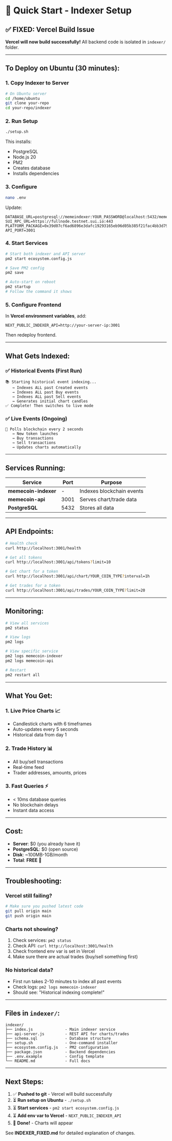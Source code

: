 # 🚀 Quick Start - Indexer Setup

## ✅ FIXED: Vercel Build Issue

**Vercel will now build successfully!** All backend code is isolated in `indexer/` folder.

---

## To Deploy on Ubuntu (30 minutes):

### **1. Copy Indexer to Server**
```bash
# On Ubuntu server
cd /home/ubuntu
git clone your-repo
cd your-repo/indexer
```

### **2. Run Setup**
```bash
./setup.sh
```

This installs:
- PostgreSQL
- Node.js 20
- PM2
- Creates database
- Installs dependencies

### **3. Configure**
```bash
nano .env
```

Update:
```env
DATABASE_URL=postgresql://memeindexer:YOUR_PASSWORD@localhost:5432/memecoins
SUI_RPC_URL=https://fullnode.testnet.sui.io:443
PLATFORM_PACKAGE=0x39d07cf6ad6896e3dafc19293165eb96d05b385f21fac4bb3d794e50408c6047
API_PORT=3001
```

### **4. Start Services**
```bash
# Start both indexer and API server
pm2 start ecosystem.config.js

# Save PM2 config
pm2 save

# Auto-start on reboot
pm2 startup
# Follow the command it shows
```

### **5. Configure Frontend**
In **Vercel environment variables**, add:
```
NEXT_PUBLIC_INDEXER_API=http://your-server-ip:3001
```

Then redeploy frontend.

---

## What Gets Indexed:

### ✅ **Historical Events (First Run)**
```
📚 Starting historical event indexing...
   → Indexes ALL past Created events
   → Indexes ALL past Buy events  
   → Indexes ALL past Sell events
   → Generates initial chart candles
✅ Complete! Then switches to live mode
```

### ✅ **Live Events (Ongoing)**
```
🔄 Polls blockchain every 2 seconds
   → New token launches
   → Buy transactions
   → Sell transactions
   → Updates charts automatically
```

---

## Services Running:

| Service | Port | Purpose |
|---------|------|---------|
| **memecoin-indexer** | - | Indexes blockchain events |
| **memecoin-api** | 3001 | Serves chart/trade data |
| **PostgreSQL** | 5432 | Stores all data |

---

## API Endpoints:

```bash
# Health check
curl http://localhost:3001/health

# Get all tokens
curl http://localhost:3001/api/tokens?limit=10

# Get chart for a token
curl http://localhost:3001/api/chart/YOUR_COIN_TYPE?interval=1h

# Get trades for a token
curl http://localhost:3001/api/trades/YOUR_COIN_TYPE?limit=20
```

---

## Monitoring:

```bash
# View all services
pm2 status

# View logs
pm2 logs

# View specific service
pm2 logs memecoin-indexer
pm2 logs memecoin-api

# Restart
pm2 restart all
```

---

## What You Get:

### **1. Live Price Charts** 📈
- Candlestick charts with 6 timeframes
- Auto-updates every 5 seconds
- Historical data from day 1

### **2. Trade History** 📊
- All buy/sell transactions
- Real-time feed
- Trader addresses, amounts, prices

### **3. Fast Queries** ⚡
- < 10ms database queries
- No blockchain delays
- Instant data access

---

## Cost:

- **Server**: $0 (you already have it)
- **PostgreSQL**: $0 (open source)
- **Disk**: ~100MB-1GB/month
- **Total**: **FREE** 🎉

---

## Troubleshooting:

### **Vercel still failing?**
```bash
# Make sure you pushed latest code
git pull origin main
git push origin main
```

### **Charts not showing?**
1. Check services: `pm2 status`
2. Check API: `curl http://localhost:3001/health`
3. Check frontend env var is set in Vercel
4. Make sure there are actual trades (buy/sell something first)

### **No historical data?**
- First run takes 2-10 minutes to index all past events
- Check logs: `pm2 logs memecoin-indexer`
- Should see: "Historical indexing complete!"

---

## Files in `indexer/`:

```
indexer/
├── index.js              - Main indexer service
├── api-server.js         - REST API for charts/trades
├── schema.sql            - Database structure
├── setup.sh              - One-command installer
├── ecosystem.config.js   - PM2 configuration
├── package.json          - Backend dependencies
├── .env.example          - Config template
└── README.md             - Full docs
```

---

## Next Steps:

1. ✅ **Pushed to git** - Vercel will build successfully
2. ⏳ **Run setup on Ubuntu** - `./setup.sh`
3. ⏳ **Start services** - `pm2 start ecosystem.config.js`
4. ⏳ **Add env var to Vercel** - `NEXT_PUBLIC_INDEXER_API`
5. 🎉 **Done!** - Charts will appear

See **INDEXER_FIXED.md** for detailed explanation of changes.
